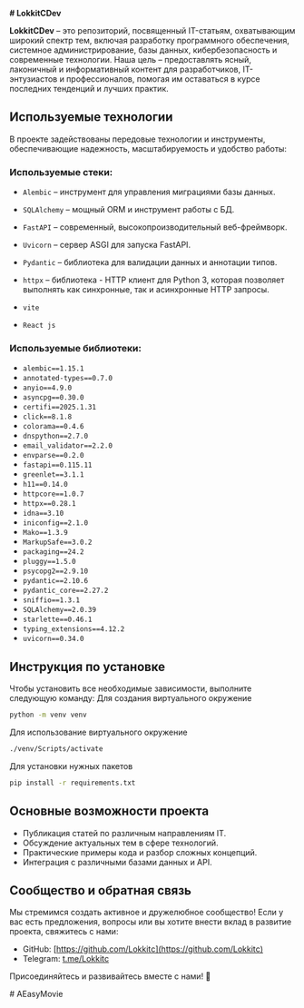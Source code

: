 **# LokkitCDev**

**LokkitCDev** – это репозиторий, посвященный IT-статьям, охватывающим широкий спектр тем, включая разработку программного обеспечения, системное администрирование, базы данных, кибербезопасность и современные технологии. Наша цель – предоставлять ясный, лаконичный и информативный контент для разработчиков, IT-энтузиастов и профессионалов, помогая им оставаться в курсе последних тенденций и лучших практик.

## Используемые технологии

В проекте задействованы передовые технологии и инструменты, обеспечивающие надежность, масштабируемость и удобство работы:

### Используемые стеки:

- `Alembic` – инструмент для управления миграциями базы данных.
- `SQLAlchemy` – мощный ORM и инструмент работы с БД.
- `FastAPI` – современный, высокопроизводительный веб-фреймворк.
- `Uvicorn` – сервер ASGI для запуска FastAPI.
- `Pydantic` – библиотека для валидации данных и аннотации типов.
- `httpx` – библиотека - HTTP клиент для Python 3, которая позволяет выполнять как синхронные, так и асинхронные HTTP запросы.

- `vite` 
- `React js`
### Используемые библиотеки:

- `alembic==1.15.1`
- `annotated-types==0.7.0`
- `anyio==4.9.0`
- `asyncpg==0.30.0`
- `certifi==2025.1.31`
- `click==8.1.8`
- `colorama==0.4.6`
- `dnspython==2.7.0`
- `email_validator==2.2.0`
- `envparse==0.2.0`
- `fastapi==0.115.11`
- `greenlet==3.1.1`
- `h11==0.14.0`
- `httpcore==1.0.7`
- `httpx==0.28.1`
- `idna==3.10`
- `iniconfig==2.1.0`
- `Mako==1.3.9`
- `MarkupSafe==3.0.2`
- `packaging==24.2`
- `pluggy==1.5.0`
- `psycopg2==2.9.10`
- `pydantic==2.10.6`
- `pydantic_core==2.27.2`
- `sniffio==1.3.1`
- `SQLAlchemy==2.0.39`
- `starlette==0.46.1`
- `typing_extensions==4.12.2`
- `uvicorn==0.34.0`


## Инструкция по установке

Чтобы установить все необходимые зависимости, выполните следующую команду:
Для создания виртуального окружение
```sh
python -m venv venv
```
Для использование виртуального окружение
```sh
./venv/Scripts/activate
```
Для установки нужных пакетов
```sh
pip install -r requirements.txt
```

## Основные возможности проекта

- Публикация статей по различным направлениям IT.
- Обсуждение актуальных тем в сфере технологий.
- Практические примеры кода и разбор сложных концепций.
- Интеграция с различными базами данных и API.

## Сообщество и обратная связь

Мы стремимся создать активное и дружелюбное сообщество! Если у вас есть предложения, вопросы или вы хотите внести вклад в развитие проекта, свяжитесь с нами:

- GitHub: [https://github.com/Lokkitс](https://github.com/Lokkitс)
- Telegram: [t.me/Lokkitс](https://t.me/Lokkitс)

Присоединяйтесь и развивайтесь вместе с нами! 🌟

#   A E a s y M o v i e  
 